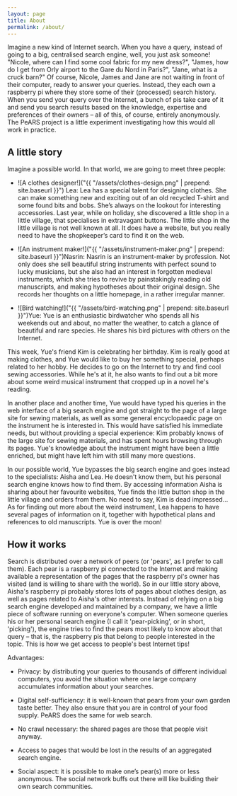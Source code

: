 ```yaml
---
layout: page
title: About
permalink: /about/
---
```


Imagine a new kind of Internet search. When you have a query, instead of going to a big, centralised search engine, well, you just ask someone! "Nicole, where can I find some cool fabric for my new dress?", "James, how do I get from Orly airport to the Gare du Nord in Paris?", "Jane, what is a cruck barn?" Of course, Nicole, James and Jane are not waiting in front of their computer, ready to answer your queries. Instead, they each own a raspberry pi where they store some of their (processed) search history. When you send your query over the Internet, a bunch of pis take care of it and send you search results based on the knowledge, expertise and preferences of their owners – all of this, of course, entirely anonymously. The PeARS project is a little experiment investigating how this would all work in practice. 


A little story
--------------

Imagine a possible world. In that world, we are going to meet three people:

* ![A clothes designer!]("{{ "/assets/clothes-design.png" | prepend: site.baseurl }}") Lea: Lea has a special talent for designing clothes. She can make something new and exciting out of an old recycled T-shirt and some found bits and bobs. She’s always on the lookout for interesting accessories. Last year, while on holiday, she discovered a little shop in a little village, that specialises in extravagant buttons. The little shop in the little village is not well known at all. It does have a website, but you really need to have the shopkeeper’s card to find it on the web.

* ![An instrument maker!]("{{ "/assets/instrument-maker.png" | prepend: site.baseurl }}")Nasrin: Nasrin is an instrument-maker by profession. Not only does she sell beautiful string instruments with perfect sound to lucky musicians, but she also had an interest in forgotten medieval instruments, which she tries to revive by painstakingly reading old manuscripts, and making hypotheses about their original design. She records her thoughts on a little homepage, in a rather irregular manner.

* ![Bird watching!]("{{ "/assets/bird-watching.png" | prepend: site.baseurl }}")Yue: Yue is an enthusiastic birdwatcher who spends all his weekends out and about, no matter the weather, to catch a glance of beautiful and rare species. He shares his bird pictures with others on the Internet.

This week, Yue's friend Kim is celebrating her  birthday. Kim is really good at making clothes, and Yue would like to buy her something special, perhaps related to her hobby. He decides to go on the Internet to try and find cool sewing accessories. While he's at it, he also wants to find out a bit more about some weird musical instrument that cropped up in a novel he's reading.

In another place and another time, Yue would have typed his queries in the web interface of a big search engine and got straight to the page of a large site for sewing materials, as well as some general encyclopaedic page on the instrument he is interested in. This would have satisfied his immediate needs, but without providing a special experience: Kim probably knows of the large site for sewing materials, and has spent hours browsing through its pages. Yue's knowledge about the instrument might have been a little enriched, but might have left him with still many more questions.

In our possible world, Yue bypasses the big search engine and goes instead to the specialists: Aisha and Lea. He doesn't know them, but his personal search engine knows how to find them. By accessing information Aisha is sharing about her favourite websites, Yue finds the little button shop in the little village and orders from them. No need to say, Kim is dead impressed... As for finding out more about the weird instrument, Lea happens to have several pages of information on it, together with hypothetical plans and references to old manuscripts. Yue is over the moon!


How it works
------------

Search is distributed over a network of peers (or 'pears', as I prefer to call them). Each pear is a raspberry pi connected to the Internet and making available a representation of the pages that the raspberry pi's owner has visited (and is willing to share with the world). So in our little story above, Aisha's raspberry pi probably stores lots of pages about clothes design, as well as pages related to Aisha's other interests. Instead of relying on a big search engine developed and maintained by a company, we have a little piece of software running on everyone's computer. When someone queries his or her personal search engine (I call it 'pear-picking', or in short, 'picking'), the engine tries to find the pears most likely to know about that query – that is, the raspberry pis that belong to people interested in the topic. This is how we get access to people's best Internet tips!

Advantages:

*    Privacy: by distributing your queries to thousands of different individual computers, you avoid the situation where one large company accumulates information about your searches.

*    Digital self-sufficiency: it is well-known that pears from your own garden taste better. They also ensure that you are in control of your food supply. PeARS does the same for web search.

*   No crawl necessary: the shared pages are those that people visit anyway.

*    Access to pages that would be lost in the results of an aggregated search engine.

*    Social aspect: it is possible to make one’s pear(s) more or less anonymous. The social network buffs out there will like building their own search communities.

